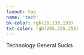 ```yaml
---
layout: tag
name: 'tech'
bk-color: rgb(20,133,133)
txt-color: rgb(255,255,255)
---
```

Technology General Sucks
